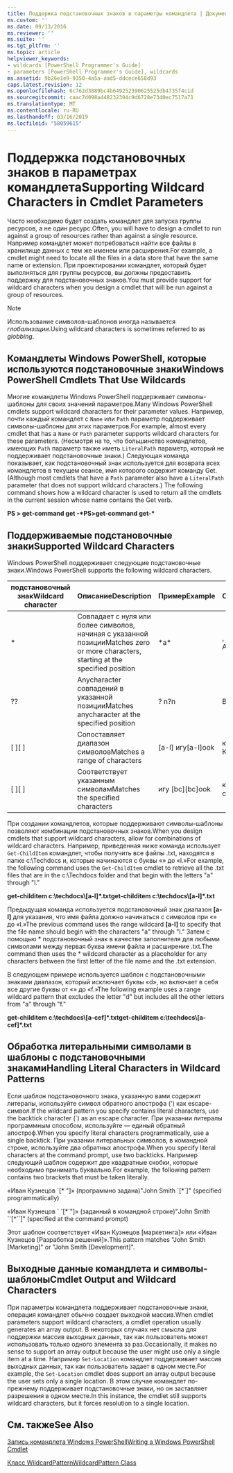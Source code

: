 ```yaml
---
title: Поддержка подстановочных знаков в параметры командлета | Документация Майкрософт
ms.custom: ''
ms.date: 09/13/2016
ms.reviewer: ''
ms.suite: ''
ms.tgt_pltfrm: ''
ms.topic: article
helpviewer_keywords:
- wildcards [PowerShell Programmer's Guide]
- parameters [PowerShell Programmer's Guide], wildcards
ms.assetid: 9b26e1e9-9350-4a5a-aad5-ddcece658d93
caps.latest.revision: 12
ms.openlocfilehash: 6c762d3889bc4b649252390625525db4735f4c1d
ms.sourcegitcommit: caac7d098a448232304c9d6728e7340ec7517a71
ms.translationtype: MT
ms.contentlocale: ru-RU
ms.lasthandoff: 03/16/2019
ms.locfileid: "58059615"
---
```

# <a name="supporting-wildcard-characters-in-cmdlet-parameters"></a><span data-ttu-id="2ca1b-102">Поддержка подстановочных знаков в параметрах командлета</span><span class="sxs-lookup"><span data-stu-id="2ca1b-102">Supporting Wildcard Characters in Cmdlet Parameters</span></span>

<span data-ttu-id="2ca1b-103">Часто необходимо будет создать командлет для запуска группы ресурсов, а не один ресурс.</span><span class="sxs-lookup"><span data-stu-id="2ca1b-103">Often, you will have to design a cmdlet to run against a group of resources rather than against a single resource.</span></span> <span data-ttu-id="2ca1b-104">Например командлет может потребоваться найти все файлы в хранилище данных с тем же именем или расширения.</span><span class="sxs-lookup"><span data-stu-id="2ca1b-104">For example, a cmdlet might need to locate all the files in a data store that have the same name or extension.</span></span> <span data-ttu-id="2ca1b-105">При проектировании командлет, который будет выполняться для группы ресурсов, вы должны предоставить поддержку для подстановочных знаков.</span><span class="sxs-lookup"><span data-stu-id="2ca1b-105">You must provide support for wildcard characters when you design a cmdlet that will be run against a group of resources.</span></span>

> [!NOTE]
> <span data-ttu-id="2ca1b-106">Использование символов-шаблонов иногда называется *глобализации*.</span><span class="sxs-lookup"><span data-stu-id="2ca1b-106">Using wildcard characters is sometimes referred to as *globbing*.</span></span>

## <a name="windows-powershell-cmdlets-that-use-wildcards"></a><span data-ttu-id="2ca1b-107">Командлеты Windows PowerShell, которые используются подстановочные знаки</span><span class="sxs-lookup"><span data-stu-id="2ca1b-107">Windows PowerShell Cmdlets That Use Wildcards</span></span>

 <span data-ttu-id="2ca1b-108">Многие командлеты Windows PowerShell поддерживает символы-шаблоны для своих значений параметров.</span><span class="sxs-lookup"><span data-stu-id="2ca1b-108">Many Windows PowerShell cmdlets support wildcard characters for their parameter values.</span></span> <span data-ttu-id="2ca1b-109">Например, почти каждый командлет с `Name` или `Path` параметр поддерживает символы-шаблоны для этих параметров.</span><span class="sxs-lookup"><span data-stu-id="2ca1b-109">For example, almost every cmdlet that has a `Name` or `Path` parameter supports wildcard characters for these parameters.</span></span> <span data-ttu-id="2ca1b-110">(Несмотря на то, что большинство командлетов, имеющих `Path` параметр также иметь `LiteralPath` параметр, который не поддерживает подстановочные знаки.) Следующая команда показывает, как подстановочный знак используется для возврата всех командлетов в текущем сеансе, имя которого содержит команду Get.</span><span class="sxs-lookup"><span data-stu-id="2ca1b-110">(Although most cmdlets that have a `Path` parameter also have a `LiteralPath` parameter that does not support wildcard characters.) The following command shows how a wildcard character is used to return all the cmdlets in the current session whose name contains the Get verb.</span></span>

 <span data-ttu-id="2ca1b-111">**PS > get-command get -\***</span><span class="sxs-lookup"><span data-stu-id="2ca1b-111">**PS>get-command get-\***</span></span>

## <a name="supported-wildcard-characters"></a><span data-ttu-id="2ca1b-112">Поддерживаемые подстановочные знаки</span><span class="sxs-lookup"><span data-stu-id="2ca1b-112">Supported Wildcard Characters</span></span>

<span data-ttu-id="2ca1b-113">Windows PowerShell поддерживает следующие подстановочные знаки.</span><span class="sxs-lookup"><span data-stu-id="2ca1b-113">Windows PowerShell supports the following wildcard characters.</span></span>

|<span data-ttu-id="2ca1b-114">подстановочный знак</span><span class="sxs-lookup"><span data-stu-id="2ca1b-114">Wildcard character</span></span>|<span data-ttu-id="2ca1b-115">Описание</span><span class="sxs-lookup"><span data-stu-id="2ca1b-115">Description</span></span>|<span data-ttu-id="2ca1b-116">Пример</span><span class="sxs-lookup"><span data-stu-id="2ca1b-116">Example</span></span>|<span data-ttu-id="2ca1b-117">Совпадения</span><span class="sxs-lookup"><span data-stu-id="2ca1b-117">Matches</span></span>|<span data-ttu-id="2ca1b-118">Не соответствует</span><span class="sxs-lookup"><span data-stu-id="2ca1b-118">Does not match</span></span>|
|------------------------|-----------------|-------------|-------------|--------------------|
|*|<span data-ttu-id="2ca1b-119">Совпадает с нуля или более символов, начиная с указанной позиции</span><span class="sxs-lookup"><span data-stu-id="2ca1b-119">Matches zero or more characters, starting at the specified position</span></span>|<span data-ttu-id="2ca1b-120">\*</span><span class="sxs-lookup"><span data-stu-id="2ca1b-120">a\*</span></span>|<span data-ttu-id="2ca1b-121">, Ag Apple</span><span class="sxs-lookup"><span data-stu-id="2ca1b-121">A, ag, Apple</span></span>||
|<span data-ttu-id="2ca1b-122">?</span><span class="sxs-lookup"><span data-stu-id="2ca1b-122">?</span></span>|<span data-ttu-id="2ca1b-123">Anycharacter совпадений в указанной позиции</span><span class="sxs-lookup"><span data-stu-id="2ca1b-123">Matches anycharacter at the specified position</span></span>|<span data-ttu-id="2ca1b-124">? n</span><span class="sxs-lookup"><span data-stu-id="2ca1b-124">?n</span></span>|<span data-ttu-id="2ca1b-125">В, на</span><span class="sxs-lookup"><span data-stu-id="2ca1b-125">An, in, on</span></span>|<span data-ttu-id="2ca1b-126">запустили</span><span class="sxs-lookup"><span data-stu-id="2ca1b-126">ran</span></span>|
|<span data-ttu-id="2ca1b-127">[ ]</span><span class="sxs-lookup"><span data-stu-id="2ca1b-127">[ ]</span></span>|<span data-ttu-id="2ca1b-128">Сопоставляет диапазон символов</span><span class="sxs-lookup"><span data-stu-id="2ca1b-128">Matches a range of characters</span></span>|<span data-ttu-id="2ca1b-129">[a-l] игу</span><span class="sxs-lookup"><span data-stu-id="2ca1b-129">[a-l]ook</span></span>|<span data-ttu-id="2ca1b-130">книги, оформление, Кука</span><span class="sxs-lookup"><span data-stu-id="2ca1b-130">book, cook, look</span></span>|<span data-ttu-id="2ca1b-131">заняло</span><span class="sxs-lookup"><span data-stu-id="2ca1b-131">took</span></span>|
|<span data-ttu-id="2ca1b-132">[ ]</span><span class="sxs-lookup"><span data-stu-id="2ca1b-132">[ ]</span></span>|<span data-ttu-id="2ca1b-133">Соответствует указанным символам</span><span class="sxs-lookup"><span data-stu-id="2ca1b-133">Matches the specified characters</span></span>|<span data-ttu-id="2ca1b-134">игу [bc]</span><span class="sxs-lookup"><span data-stu-id="2ca1b-134">[bc]ook</span></span>|<span data-ttu-id="2ca1b-135">книги, Кука</span><span class="sxs-lookup"><span data-stu-id="2ca1b-135">book, cook</span></span>|<span data-ttu-id="2ca1b-136">внешний вид</span><span class="sxs-lookup"><span data-stu-id="2ca1b-136">look</span></span>|

<span data-ttu-id="2ca1b-137">При создании командлетов, которые поддерживают символы-шаблоны позволяют комбинации подстановочных знаков.</span><span class="sxs-lookup"><span data-stu-id="2ca1b-137">When you design cmdlets that support wildcard characters, allow for combinations of wildcard characters.</span></span> <span data-ttu-id="2ca1b-138">Например, приведенная ниже команда использует `Get-ChildItem` командлет, чтобы получить все файлы .txt, находятся в папке c:\Techdocs и, которые начинаются с буквы «» до «l.»</span><span class="sxs-lookup"><span data-stu-id="2ca1b-138">For example, the following command uses the `Get-ChildItem` cmdlet to retrieve all the .txt files that are in the c:\Techdocs folder and that begin with the letters "a" through "l."</span></span>

<span data-ttu-id="2ca1b-139">**get-childitem c:\techdocs\\[a-l]\*.txt**</span><span class="sxs-lookup"><span data-stu-id="2ca1b-139">**get-childitem c:\techdocs\\[a-l]\*.txt**</span></span>

<span data-ttu-id="2ca1b-140">Предыдущая команда используется подстановочный знак диапазон **[a-l]** для указания, что имя файла должно начинаться с символов при «» до «l.»</span><span class="sxs-lookup"><span data-stu-id="2ca1b-140">The previous command uses the range wildcard **[a-l]** to specify that the file name should begin with the characters "a" through "l."</span></span> <span data-ttu-id="2ca1b-141">Затем с помощью \* подстановочный знак в качестве заполнителя для любыми символами между первая буква имени файла и расширение .txt.</span><span class="sxs-lookup"><span data-stu-id="2ca1b-141">The command then uses the \* wildcard character as a placeholder for any characters between the first letter of the file name and the .txt extension.</span></span>

<span data-ttu-id="2ca1b-142">В следующем примере используется шаблон с подстановочными знаками диапазон, который исключает буквы «d», но включает в себя все другие буквы от «» до «f.»</span><span class="sxs-lookup"><span data-stu-id="2ca1b-142">The following example uses a range wildcard pattern that excludes the letter "d" but includes all the other letters from "a" through "f."</span></span>

<span data-ttu-id="2ca1b-143">**get-childitem c:\techdocs\\[a-cef]\*.txt**</span><span class="sxs-lookup"><span data-stu-id="2ca1b-143">**get-childitem c:\techdocs\\[a-cef]\*.txt**</span></span>

## <a name="handling-literal-characters-in-wildcard-patterns"></a><span data-ttu-id="2ca1b-144">Обработка литеральными символами в шаблоны с подстановочными знаками</span><span class="sxs-lookup"><span data-stu-id="2ca1b-144">Handling Literal Characters in Wildcard Patterns</span></span>

<span data-ttu-id="2ca1b-145">Если шаблон подстановочного знака, указанную вами содержит литералы, используйте символ обратного апострофа (') как escape-символ.</span><span class="sxs-lookup"><span data-stu-id="2ca1b-145">If the wildcard pattern you specify contains literal characters, use the backtick character (\`) as an escape character.</span></span> <span data-ttu-id="2ca1b-146">При указании литералы программным способом, используйте — единый обратный апостроф.</span><span class="sxs-lookup"><span data-stu-id="2ca1b-146">When you specify literal characters programmatically, use a single backtick.</span></span> <span data-ttu-id="2ca1b-147">При указании литеральных символов, в командной строке, используйте два обратных апострофа.</span><span class="sxs-lookup"><span data-stu-id="2ca1b-147">When you specify literal characters at the command prompt, use two backticks.</span></span> <span data-ttu-id="2ca1b-148">Например следующий шаблон содержит две квадратные скобки, которые необходимо принимать буквально.</span><span class="sxs-lookup"><span data-stu-id="2ca1b-148">For example, the following pattern contains two brackets that must be taken literally.</span></span>

<span data-ttu-id="2ca1b-149">«Иван Кузнецов \`[\* "]» (программно задана)</span><span class="sxs-lookup"><span data-stu-id="2ca1b-149">"John Smith \`[\*\`]" (specified programmatically)</span></span>

<span data-ttu-id="2ca1b-150">«Иван Кузнецов \` \`[\*\`"]» (заданный в командной строке)</span><span class="sxs-lookup"><span data-stu-id="2ca1b-150">"John Smith \`\`[\*\`\`]"  (specified at the command prompt)</span></span>

<span data-ttu-id="2ca1b-151">Этот шаблон соответствует «Иван Кузнецов [маркетинга]» или «Иван Кузнецов [Разработка решений]».</span><span class="sxs-lookup"><span data-stu-id="2ca1b-151">This pattern matches "John Smith [Marketing]" or "John Smith [Development]".</span></span>

## <a name="cmdlet-output-and-wildcard-characters"></a><span data-ttu-id="2ca1b-152">Выходные данные командлета и символы-шаблоны</span><span class="sxs-lookup"><span data-stu-id="2ca1b-152">Cmdlet Output and Wildcard Characters</span></span>

<span data-ttu-id="2ca1b-153">При параметры командлета поддерживает подстановочные знаки, операция командлет обычно создает выходной массив.</span><span class="sxs-lookup"><span data-stu-id="2ca1b-153">When cmdlet parameters support wildcard characters, a cmdlet operation usually generates an array output.</span></span> <span data-ttu-id="2ca1b-154">В некоторых случаях нет смысла для поддержки массив выходных данных, так как пользователь может использовать только одного элемента за раз.</span><span class="sxs-lookup"><span data-stu-id="2ca1b-154">Occasionally, it makes no sense to support an array output because the user might use only a single item at a time.</span></span> <span data-ttu-id="2ca1b-155">Например `Set-Location` командлет поддерживает массив выходных данных, так как пользователь задает в одном месте.</span><span class="sxs-lookup"><span data-stu-id="2ca1b-155">For example, the `Set-Location` cmdlet does support an array output because the user sets only a single location.</span></span> <span data-ttu-id="2ca1b-156">В этом случае командлет по-прежнему поддерживает подстановочные знаки, но он заставляет разрешения в одном месте.</span><span class="sxs-lookup"><span data-stu-id="2ca1b-156">In this instance, the cmdlet still supports wildcard characters, but it forces resolution to a single location.</span></span>

## <a name="see-also"></a><span data-ttu-id="2ca1b-157">См. также</span><span class="sxs-lookup"><span data-stu-id="2ca1b-157">See Also</span></span>

[<span data-ttu-id="2ca1b-158">Запись командлета Windows PowerShell</span><span class="sxs-lookup"><span data-stu-id="2ca1b-158">Writing a Windows PowerShell Cmdlet</span></span>](./writing-a-windows-powershell-cmdlet.md)

[<span data-ttu-id="2ca1b-159">Класс WildcardPattern</span><span class="sxs-lookup"><span data-stu-id="2ca1b-159">WildcardPattern Class</span></span>](/dotnet/api/system.management.automation.wildcardpattern)
